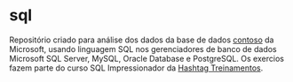 # sql
Repositório criado para análise dos dados da base de dados [contoso](https://www.microsoft.com/en-us/download/details.aspx?id=18279) da Microsoft, usando linguagem SQL nos gerenciadores de banco de dados Microsoft SQL Server, MySQL, Oracle Database e PostgreSQL.
Os exercios fazem parte do curso SQL Impressionador da [Hashtag Treinamentos](https://www.hashtagtreinamentos.com/).

